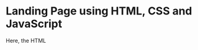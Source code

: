 # Landing Page using HTML, CSS and JavaScript
Here, the HTML <script> tag is used to define the client-side script (JavaScript).
  
Credits
  -----------
  My sincere appreciation goes to @OnlineTutoiralsYT for their comprehensive web design tutorials.
  
  tutorial links:
  
  Part1: https://www.youtube.com/watch?v=91Q6RvKvd7o&t=101s
  
  Part2: https://www.youtube.com/watch?v=HXKNedyDbNE&t=0s
  
  Image source & Attribution
-------------
Img 1 : https://freepngimg.com/png/77325-frappuccino-drink-chocolate-starbucks-matcha-white
  
Img 2 : https://freepngimg.com/png/62115-tea-coffee-drink-starbucks-latte-free-download-image
  
Img 3 : https://freepngimg.com/png/62120-coffee-frappuccino-drink-latte-starbucks-unicorn
